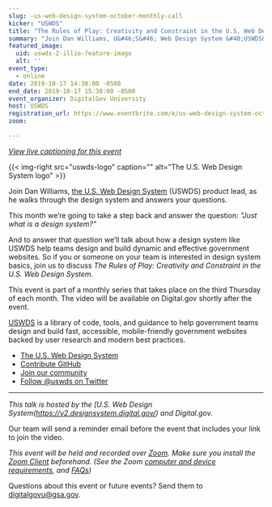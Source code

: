 ```yaml
---
slug: -us-web-design-system-october-monthly-call
kicker: "USWDS"
title: "The Rules of Play: Creativity and Constraint in the U.S. Web Design System"
summary: "Join Dan Williams, U&#46;S&#46; Web Design System &#40;USWDS&#41; product lead, in our monthly call as he walks through the design system and answers your questions&#46;"
featured_image: 
  uid: uswds-2-illio-feature-image
  alt: ''
event_type: 
  - online
date: 2019-10-17 14:30:00 -0500
end_date: 2019-10-17 15:30:00 -0500
event_organizer: DigitalGov University
host: USWDS
registration_url: https://www.eventbrite.com/e/us-web-design-system-october-monthly-call-registration-75886136477
zoom: 

---
```



_[View live captioning for this event ](https://www.captionedtext.com/client/event.aspx?EventID=4200787&CustomerID=321)_

{{< img-right src="uswds-logo" caption="" alt="The U.S. Web Design System logo" >}}

Join Dan Williams, [the U.S. Web Design System](https://designsystem.digital.gov) (USWDS) product lead, as he walks through the design system and answers your questions.

This month we’re going to take a step back and answer the question: _"Just what is a design system?"_ 

And to answer that question we’ll talk about how a design system like USWDS help teams design and build dynamic and effective government websites. So if you or someone on your team is interested in design system basics, join us to discuss _The Rules of Play: Creativity and Constraint in the U.S. Web Design System_.

This event is part of a monthly series that takes place on the third Thursday of each month. The video will be available on Digital.gov shortly after the event.

[USWDS](https://designsystem.digital.gov) is a library of code, tools, and guidance to help government teams design and build fast, accessible, mobile-friendly government websites backed by user research and modern best practices. 

- [The U.S. Web Design System](https://designsystem.digital.gov/)
- [Contribute GitHub](https://github.com/uswds/uswds/issues) 
- [Join our community](https://digital.gov/communities/uswds/) 
- [Follow @uswds on Twitter](https://twitter.com/uswds?lang=en) 


---

_This talk is hosted by the [U.S. Web Design System(https://v2.designsystem.digital.gov/) and Digital.gov._ 

Our team will send a reminder email before the event that includes your link to join the video. 

_This event will be held and recorded over [Zoom](https://www.zoom.us/). Make sure you install the [Zoom Client](https://zoom.us/download#client&#95;4meeting) beforehand. (See the Zoom [computer and device requirements](https://support.zoom.us/hc/en-us/articles/201362023-System-Requirements-for-PC-Mac-and-Linux), and [FAQs](https://support.zoom.us/hc/en-us/sections/200277708-Frequently-Asked-Questions))_

Questions about this event or future events? Send them to [digitalgovu@gsa.gov](mailto:digitalgovu@gsa.gov).

